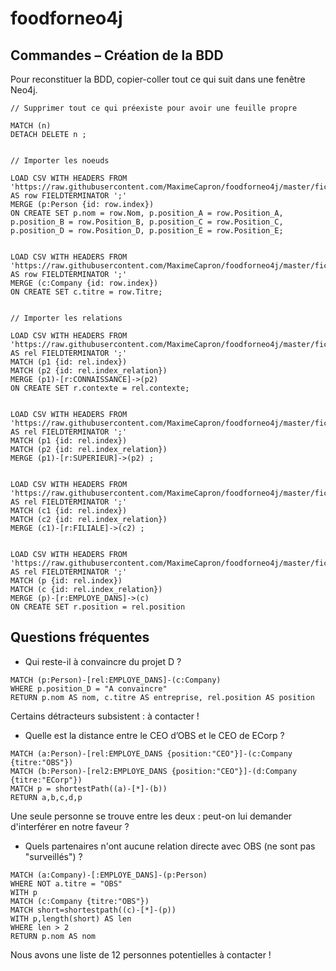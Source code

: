 # foodforneo4j

## Commandes – Création de la BDD


Pour reconstituer la BDD, copier-coller tout ce qui suit dans une fenêtre Neo4j.


```
// Supprimer tout ce qui préexiste pour avoir une feuille propre

MATCH (n)
DETACH DELETE n ;


// Importer les noeuds 

LOAD CSV WITH HEADERS FROM 'https://raw.githubusercontent.com/MaximeCapron/foodforneo4j/master/fichiers%20csv/Humains.csv' AS row FIELDTERMINATOR ';'
MERGE (p:Person {id: row.index})
ON CREATE SET p.nom = row.Nom, p.position_A = row.Position_A, p.position_B = row.Position_B, p.position_C = row.Position_C, p.position_D = row.Position_D, p.position_E = row.Position_E;


LOAD CSV WITH HEADERS FROM 'https://raw.githubusercontent.com/MaximeCapron/foodforneo4j/master/fichiers%20csv/Entreprises.csv' AS row FIELDTERMINATOR ';'
MERGE (c:Company {id: row.index})
ON CREATE SET c.titre = row.Titre;


// Importer les relations

LOAD CSV WITH HEADERS FROM 'https://raw.githubusercontent.com/MaximeCapron/foodforneo4j/master/fichiers%20csv/Relations1.csv' AS rel FIELDTERMINATOR ';'
MATCH (p1 {id: rel.index})
MATCH (p2 {id: rel.index_relation})
MERGE (p1)-[r:CONNAISSANCE]->(p2)
ON CREATE SET r.contexte = rel.contexte;


LOAD CSV WITH HEADERS FROM 'https://raw.githubusercontent.com/MaximeCapron/foodforneo4j/master/fichiers%20csv/Relations2.csv' AS rel FIELDTERMINATOR ';'
MATCH (p1 {id: rel.index})
MATCH (p2 {id: rel.index_relation})
MERGE (p1)-[r:SUPERIEUR]->(p2) ;


LOAD CSV WITH HEADERS FROM 'https://raw.githubusercontent.com/MaximeCapron/foodforneo4j/master/fichiers%20csv/Relations3.csv' AS rel FIELDTERMINATOR ';'
MATCH (c1 {id: rel.index})
MATCH (c2 {id: rel.index_relation})
MERGE (c1)-[r:FILIALE]->(c2) ;


LOAD CSV WITH HEADERS FROM 'https://raw.githubusercontent.com/MaximeCapron/foodforneo4j/master/fichiers%20csv/Relations4.csv' AS rel FIELDTERMINATOR ';'
MATCH (p {id: rel.index})
MATCH (c {id: rel.index_relation})
MERGE (p)-[r:EMPLOYE_DANS]->(c)
ON CREATE SET r.position = rel.position
```

## Questions fréquentes

* Qui reste-il à convaincre du projet D ?

```
MATCH (p:Person)-[rel:EMPLOYE_DANS]-(c:Company)
WHERE p.position_D = "A convaincre"
RETURN p.nom AS nom, c.titre AS entreprise, rel.position AS position
```

Certains détracteurs subsistent : à contacter !


* Quelle est la distance entre le CEO d’OBS et le CEO de ECorp ?

```
MATCH (a:Person)-[rel:EMPLOYE_DANS {position:"CEO"}]-(c:Company {titre:"OBS"})
MATCH (b:Person)-[rel2:EMPLOYE_DANS {position:"CEO"}]-(d:Company {titre:"ECorp"})
MATCH p = shortestPath((a)-[*]-(b))
RETURN a,b,c,d,p
```

Une seule personne se trouve entre les deux : peut-on lui demander d'interférer en notre faveur ?


* Quels partenaires n'ont aucune relation directe avec OBS (ne sont pas "surveillés") ?

```
MATCH (a:Company)-[:EMPLOYE_DANS]-(p:Person)
WHERE NOT a.titre = "OBS"
WITH p
MATCH (c:Company {titre:"OBS"})
MATCH short=shortestpath((c)-[*]-(p))
WITH p,length(short) AS len
WHERE len > 2
RETURN p.nom AS nom
```

Nous avons une liste de 12 personnes potentielles à contacter !
